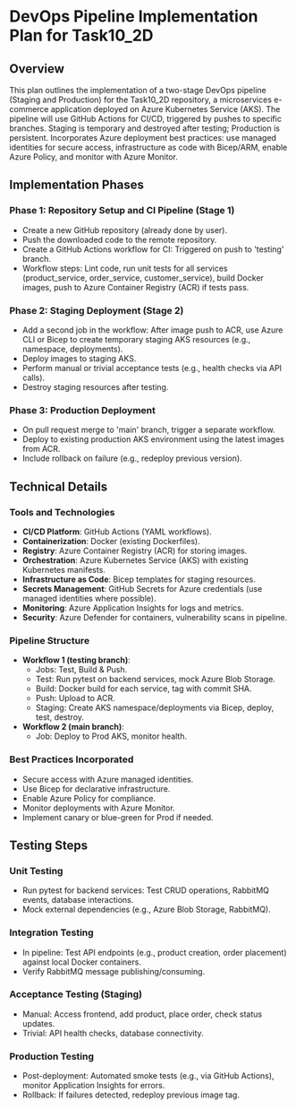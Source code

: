# DevOps Pipeline Implementation Plan for Task10_2D

## Overview
This plan outlines the implementation of a two-stage DevOps pipeline (Staging and Production) for the Task10_2D repository, a microservices e-commerce application deployed on Azure Kubernetes Service (AKS). The pipeline will use GitHub Actions for CI/CD, triggered by pushes to specific branches. Staging is temporary and destroyed after testing; Production is persistent. Incorporates Azure deployment best practices: use managed identities for secure access, infrastructure as code with Bicep/ARM, enable Azure Policy, and monitor with Azure Monitor.

## Implementation Phases

### Phase 1: Repository Setup and CI Pipeline (Stage 1)
- Create a new GitHub repository (already done by user).
- Push the downloaded code to the remote repository.
- Create a GitHub Actions workflow for CI: Triggered on push to 'testing' branch.
- Workflow steps: Lint code, run unit tests for all services (product_service, order_service, customer_service), build Docker images, push to Azure Container Registry (ACR) if tests pass.

### Phase 2: Staging Deployment (Stage 2)
- Add a second job in the workflow: After image push to ACR, use Azure CLI or Bicep to create temporary staging AKS resources (e.g., namespace, deployments).
- Deploy images to staging AKS.
- Perform manual or trivial acceptance tests (e.g., health checks via API calls).
- Destroy staging resources after testing.

### Phase 3: Production Deployment
- On pull request merge to 'main' branch, trigger a separate workflow.
- Deploy to existing production AKS environment using the latest images from ACR.
- Include rollback on failure (e.g., redeploy previous version).

## Technical Details

### Tools and Technologies
- **CI/CD Platform**: GitHub Actions (YAML workflows).
- **Containerization**: Docker (existing Dockerfiles).
- **Registry**: Azure Container Registry (ACR) for storing images.
- **Orchestration**: Azure Kubernetes Service (AKS) with existing Kubernetes manifests.
- **Infrastructure as Code**: Bicep templates for staging resources.
- **Secrets Management**: GitHub Secrets for Azure credentials (use managed identities where possible).
- **Monitoring**: Azure Application Insights for logs and metrics.
- **Security**: Azure Defender for containers, vulnerability scans in pipeline.

### Pipeline Structure
- **Workflow 1 (testing branch)**:
  - Jobs: Test, Build & Push.
  - Test: Run pytest on backend services, mock Azure Blob Storage.
  - Build: Docker build for each service, tag with commit SHA.
  - Push: Upload to ACR.
  - Staging: Create AKS namespace/deployments via Bicep, deploy, test, destroy.
- **Workflow 2 (main branch)**:
  - Job: Deploy to Prod AKS, monitor health.

### Best Practices Incorporated
- Secure access with Azure managed identities.
- Use Bicep for declarative infrastructure.
- Enable Azure Policy for compliance.
- Monitor deployments with Azure Monitor.
- Implement canary or blue-green for Prod if needed.

## Testing Steps

### Unit Testing
- Run pytest for backend services: Test CRUD operations, RabbitMQ events, database interactions.
- Mock external dependencies (e.g., Azure Blob Storage, RabbitMQ).

### Integration Testing
- In pipeline: Test API endpoints (e.g., product creation, order placement) against local Docker containers.
- Verify RabbitMQ message publishing/consuming.

### Acceptance Testing (Staging)
- Manual: Access frontend, add product, place order, check status updates.
- Trivial: API health checks, database connectivity.

### Production Testing
- Post-deployment: Automated smoke tests (e.g., via GitHub Actions), monitor Application Insights for errors.
- Rollback: If failures detected, redeploy previous image tag.